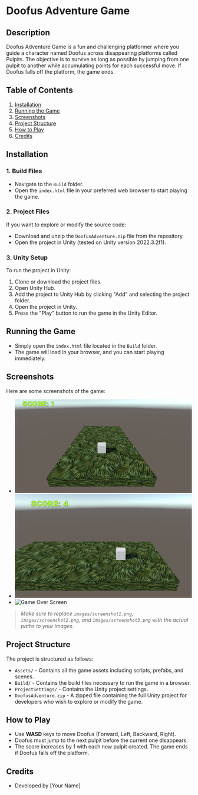 # Doofus Adventure Game

## Description
Doofus Adventure Game is a fun and challenging platformer where you guide a character named Doofus across disappearing platforms called Pulpits. The objective is to survive as long as possible by jumping from one pulpit to another while accumulating points for each successful move. If Doofus falls off the platform, the game ends.

## Table of Contents
1. [Installation](#installation)
2. [Running the Game](#running-the-game)
3. [Screenshots](#screenshots)
4. [Project Structure](#project-structure)
5. [How to Play](#how-to-play)
6. [Credits](#credits)

## Installation

### 1. Build Files
- Navigate to the `Build` folder.
- Open the `index.html` file in your preferred web browser to start playing the game.

### 2. Project Files
If you want to explore or modify the source code:
- Download and unzip the `DoofusAdventure.zip` file from the repository.
- Open the project in Unity (tested on Unity version 2022.3.2f1).

### 3. Unity Setup
To run the project in Unity:
1. Clone or download the project files.
2. Open Unity Hub.
3. Add the project to Unity Hub by clicking "Add" and selecting the project folder.
4. Open the project in Unity.
5. Press the "Play" button to run the game in the Unity Editor.

## Running the Game
- Simply open the `index.html` file located in the `Build` folder.
- The game will load in your browser, and you can start playing immediately.

## Screenshots
Here are some screenshots of the game:

- ![Gameplay Screenshot 1](images/screenshot1.png)
- ![Gameplay Screenshot 2](images/screenshot2.png)
- ![Game Over Screen](images/screenshot3.png)

> *Make sure to replace `images/screenshot1.png`, `images/screenshot2.png`, and `images/screenshot3.png` with the actual paths to your images.*

## Project Structure
The project is structured as follows:
- `Assets/` - Contains all the game assets including scripts, prefabs, and scenes.
- `Build/` - Contains the build files necessary to run the game in a browser.
- `ProjectSettings/` - Contains the Unity project settings.
- `DoofusAdventure.zip` - A zipped file containing the full Unity project for developers who wish to explore or modify the game.

## How to Play
- Use **WASD** keys to move Doofus (Forward, Left, Backward, Right).
- Doofus must jump to the next pulpit before the current one disappears.
- The score increases by 1 with each new pulpit created. The game ends if Doofus falls off the platform.
  
## Credits
- Developed by [Your Name]
